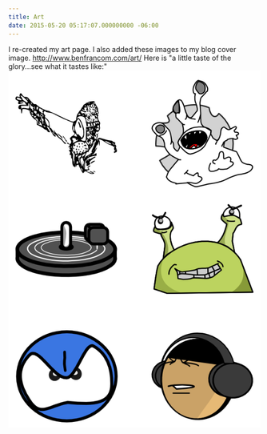 ```yaml
---
title: Art
date: 2015-05-20 05:17:07.000000000 -06:00
---
```

I re-created my art page.  I also added these images to my blog cover image.
http://www.benfrancom.com/art/
Here is "a little taste of the glory...see what it tastes like:"
![](/content/images/2015/05/Portfolio.png)
